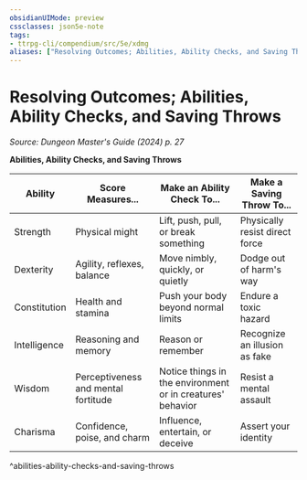 ```yaml
---
obsidianUIMode: preview
cssclasses: json5e-note
tags:
- ttrpg-cli/compendium/src/5e/xdmg
aliases: ["Resolving Outcomes; Abilities, Ability Checks, and Saving Throws"]
---
```

# Resolving Outcomes; Abilities, Ability Checks, and Saving Throws
*Source: Dungeon Master's Guide (2024) p. 27* 

**Abilities, Ability Checks, and Saving Throws**

| Ability | Score Measures... | Make an Ability Check To... | Make a Saving Throw To... |
|---------|-------------------|-----------------------------|---------------------------|
| Strength | Physical might | Lift, push, pull, or break something | Physically resist direct force |
| Dexterity | Agility, reflexes, balance | Move nimbly, quickly, or quietly | Dodge out of harm's way |
| Constitution | Health and stamina | Push your body beyond normal limits | Endure a toxic hazard |
| Intelligence | Reasoning and memory | Reason or remember | Recognize an illusion as fake |
| Wisdom | Perceptiveness and mental fortitude | Notice things in the environment or in creatures' behavior | Resist a mental assault |
| Charisma | Confidence, poise, and charm | Influence, entertain, or deceive | Assert your identity |
^abilities-ability-checks-and-saving-throws